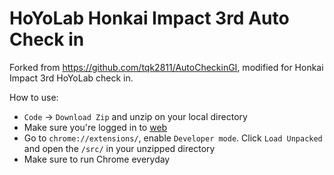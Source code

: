 # HoYoLab Honkai Impact 3rd Auto Check in
Forked from https://github.com/tqk2811/AutoCheckinGI, modified for Honkai Impact 3rd HoYoLab check in.

How to use: 
+ `Code` -> `Download Zip` and unzip on your local directory 
+ Make sure you're logged in to [web](https://act.hoyolab.com/bbs/event/signin-bh3/index.html?act_id=e202110291205111)  
+ Go to `chrome://extensions/`, enable `Developer mode`. Click `Load Unpacked` and open the `/src/` in your unzipped directory
+ Make sure to run Chrome everyday
